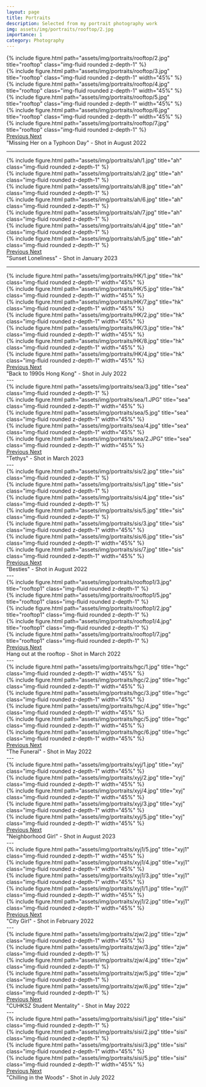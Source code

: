 ```yaml
---
layout: page
title: Portraits
description: Selected from my portrait photography work
img: assets/img/portraits/rooftop/2.jpg
importance: 1
category: Photography
---
```


<div id="carouselExampleControls" class="carousel slide" data-ride="carousel">
  <div class="carousel-inner" role="listbox" style="height: auto; width: auto !important;">
    <div class="carousel-item active">
      {% include figure.html path="assets/img/portraits/rooftop/2.jpg" title="rooftop" class="img-fluid rounded z-depth-1" %}
    </div>
    <div class="carousel-item">
      {% include figure.html path="assets/img/portraits/rooftop/3.jpg" title="rooftop" class="img-fluid rounded z-depth-1" width="45%" %}
    </div>
    <!-- 竖图加上width=45%（其实应该是44.444%, 但是放大点无所谓） -->
    <div class="carousel-item">
        {% include figure.html path="assets/img/portraits/rooftop/4.jpg" title="rooftop" class="img-fluid rounded z-depth-1" width="45%" %}
    </div>
    <div class="carousel-item">
      {% include figure.html path="assets/img/portraits/rooftop/5.jpg" title="rooftop" class="img-fluid rounded z-depth-1" width="45%" %}
    </div>
     <div class="carousel-item">
        {% include figure.html path="assets/img/portraits/rooftop/6.jpg" title="rooftop" class="img-fluid rounded z-depth-1" width="45%" %}
    </div>
     <div class="carousel-item">
      {% include figure.html path="assets/img/portraits/rooftop/7.jpg" title="rooftop" class="img-fluid rounded z-depth-1" %}
    </div>
  </div>
  <a class="carousel-control-prev" href="#carouselExampleControls" role="button" data-slide="prev">
    <span class="carousel-control-prev-icon" aria-hidden="true"></span>
    <span class="sr-only">Previous</span>
  </a>
  <a class="carousel-control-next" href="#carouselExampleControls" role="button" data-slide="next">
    <span class="carousel-control-next-icon" aria-hidden="true"></span>
    <span class="sr-only">Next</span>
  </a>
</div>
<div class="caption">
    "Missing Her on a Typhoon Day" - Shot in August 2022
</div>

---


<!-- 荒野 -->
<div id="carousel3" class="carousel slide" data-ride="carousel">
  <div class="carousel-inner" role="listbox" style="height: auto; width: auto !important;">
    <div class="carousel-item active">
      {% include figure.html path="assets/img/portraits/ah/1.jpg" title="ah" class="img-fluid rounded z-depth-1" %}
    </div>
    <div class="carousel-item">
      {% include figure.html path="assets/img/portraits/ah/2.jpg" title="ah" class="img-fluid rounded z-depth-1" %}
    </div>
    <div class="carousel-item">
      {% include figure.html path="assets/img/portraits/ah/8.jpg" title="ah" class="img-fluid rounded z-depth-1" %}
    </div>
    <div class="carousel-item">
      {% include figure.html path="assets/img/portraits/ah/6.jpg" title="ah" class="img-fluid rounded z-depth-1" %}
    </div>
     <div class="carousel-item">
      {% include figure.html path="assets/img/portraits/ah/7.jpg" title="ah" class="img-fluid rounded z-depth-1" %}
    </div>
     <div class="carousel-item">
      {% include figure.html path="assets/img/portraits/ah/4.jpg" title="ah" class="img-fluid rounded z-depth-1" %}
    </div>
    <div class="carousel-item">
      {% include figure.html path="assets/img/portraits/ah/5.jpg" title="ah" class="img-fluid rounded z-depth-1" %}
    </div>
  </div>
  <a class="carousel-control-prev" href="#carousel3" role="button" data-slide="prev">
    <span class="carousel-control-prev-icon" aria-hidden="true"></span>
    <span class="sr-only">Previous</span>
  </a>
  <a class="carousel-control-next" href="#carousel3" role="button" data-slide="next">
    <span class="carousel-control-next-icon" aria-hidden="true"></span>
    <span class="sr-only">Next</span>
  </a>
</div>
<div class="caption">
    "Sunset Loneliness" - Shot in January 2023
</div>

---



<!-- 港风写真 -->
<div id="carousel2" class="carousel slide" data-ride="carousel">
  <div class="carousel-inner" role="listbox" style="height: auto; width: auto !important;">
    <div class="carousel-item active">
      {% include figure.html path="assets/img/portraits/HK/1.jpg" title="hk" class="img-fluid rounded z-depth-1" width="45%" %}
    </div>
    <div class="carousel-item">
      {% include figure.html path="assets/img/portraits/HK/5.jpg" title="hk" class="img-fluid rounded z-depth-1" width="45%" %}
    </div>
    <div class="carousel-item">
      {% include figure.html path="assets/img/portraits/HK/7.jpg" title="hk" class="img-fluid rounded z-depth-1" width="45%" %}
    </div>
    <div class="carousel-item">
      {% include figure.html path="assets/img/portraits/HK/2.jpg" title="hk" class="img-fluid rounded z-depth-1" width="45%" %}
    </div>
     <div class="carousel-item">
      {% include figure.html path="assets/img/portraits/HK/3.jpg" title="hk" class="img-fluid rounded z-depth-1" width="45%" %}
    </div>
     <div class="carousel-item">
      {% include figure.html path="assets/img/portraits/HK/8.jpg" title="hk" class="img-fluid rounded z-depth-1" width="45%" %}
    </div>
    <div class="carousel-item">
      {% include figure.html path="assets/img/portraits/HK/4.jpg" title="hk" class="img-fluid rounded z-depth-1" width="45%" %}
    </div>
  </div>
  <a class="carousel-control-prev" href="#carousel2" role="button" data-slide="prev">
    <span class="carousel-control-prev-icon" aria-hidden="true"></span>
    <span class="sr-only">Previous</span>
  </a>
  <a class="carousel-control-next" href="#carousel2" role="button" data-slide="next">
    <span class="carousel-control-next-icon" aria-hidden="true"></span>
    <span class="sr-only">Next</span>
  </a>
</div>
<div class="caption">
    "Back to 1990s Hong Kong" - Shot in July 2022
</div>
---

<!-- Rochelle学姐 海边 -->
<div id="carousel4" class="carousel slide" data-ride="carousel">
  <div class="carousel-inner" role="listbox" style="height: auto; width: auto !important;">
    <div class="carousel-item active">
      {% include figure.html path="assets/img/portraits/sea/3.jpg" title="sea" class="img-fluid rounded z-depth-1" %}
    </div>
    <div class="carousel-item">
      {% include figure.html path="assets/img/portraits/sea/1.JPG" title="sea" class="img-fluid rounded z-depth-1" width="45%" %}
    </div>
    <div class="carousel-item">
      {% include figure.html path="assets/img/portraits/sea/5.jpg" title="sea" class="img-fluid rounded z-depth-1" width="45%" %}
    </div>
    <div class="carousel-item">
      {% include figure.html path="assets/img/portraits/sea/4.jpg" title="sea" class="img-fluid rounded z-depth-1" width="45%" %}
    </div>
     <div class="carousel-item">
      {% include figure.html path="assets/img/portraits/sea/2.JPG" title="sea" class="img-fluid rounded z-depth-1" width="45%" %}
    </div>
  </div>
  <a class="carousel-control-prev" href="#carousel4" role="button" data-slide="prev">
    <span class="carousel-control-prev-icon" aria-hidden="true"></span>
    <span class="sr-only">Previous</span>
  </a>
  <a class="carousel-control-next" href="#carousel4" role="button" data-slide="next">
    <span class="carousel-control-next-icon" aria-hidden="true"></span>
    <span class="sr-only">Next</span>
  </a>
</div>
<div class="caption">
    "Tethys" - Shot in March 2023
</div>
---

<!-- 姐妹花 -->
<div id="carousel5" class="carousel slide" data-ride="carousel">
  <div class="carousel-inner" role="listbox" style="height: auto; width: auto !important;">
    <div class="carousel-item active">
      {% include figure.html path="assets/img/portraits/sis/2.jpg" title="sis" class="img-fluid rounded z-depth-1" %}
    </div>
    <div class="carousel-item">
      {% include figure.html path="assets/img/portraits/sis/1.jpg" title="sis" class="img-fluid rounded z-depth-1" %}
    </div>
    <div class="carousel-item">
      {% include figure.html path="assets/img/portraits/sis/4.jpg" title="sis" class="img-fluid rounded z-depth-1" %}
    </div>
    <div class="carousel-item">
      {% include figure.html path="assets/img/portraits/sis/5.jpg" title="sis" class="img-fluid rounded z-depth-1" %}
    </div>
     <div class="carousel-item">
      {% include figure.html path="assets/img/portraits/sis/3.jpg" title="sis" class="img-fluid rounded z-depth-1" width="45%" %}
    </div>
    <div class="carousel-item">
      {% include figure.html path="assets/img/portraits/sis/6.jpg" title="sis" class="img-fluid rounded z-depth-1" width="45%" %}
    </div>
    <div class="carousel-item">
      {% include figure.html path="assets/img/portraits/sis/7.jpg" title="sis" class="img-fluid rounded z-depth-1" width="45%" %}
    </div>
  </div>
  <a class="carousel-control-prev" href="#carousel5" role="button" data-slide="prev">
    <span class="carousel-control-prev-icon" aria-hidden="true"></span>
    <span class="sr-only">Previous</span>
  </a>
  <a class="carousel-control-next" href="#carousel5" role="button" data-slide="next">
    <span class="carousel-control-next-icon" aria-hidden="true"></span>
    <span class="sr-only">Next</span>
  </a>
</div>
<div class="caption">
    "Besties" - Shot in August 2022
</div>
---

<!-- 天台2 -->
<div id="carousel6" class="carousel slide" data-ride="carousel">
  <div class="carousel-inner" role="listbox" style="height: auto; width: auto !important;">
    <div class="carousel-item active">
      {% include figure.html path="assets/img/portraits/rooftop1/3.jpg" title="rooftop1" class="img-fluid rounded z-depth-1" %}
    </div>
    <div class="carousel-item">
      {% include figure.html path="assets/img/portraits/rooftop1/5.jpg" title="rooftop1" class="img-fluid rounded z-depth-1" %}
    </div>
    <div class="carousel-item">
      {% include figure.html path="assets/img/portraits/rooftop1/2.jpg" title="rooftop1" class="img-fluid rounded z-depth-1" %}
    </div>
    <div class="carousel-item">
      {% include figure.html path="assets/img/portraits/rooftop1/4.jpg" title="rooftop1" class="img-fluid rounded z-depth-1" %}
    </div>
     <div class="carousel-item">
      {% include figure.html path="assets/img/portraits/rooftop1/7.jpg" title="rooftop1" class="img-fluid rounded z-depth-1" %}
    </div>
  </div>
  <a class="carousel-control-prev" href="#carousel6" role="button" data-slide="prev">
    <span class="carousel-control-prev-icon" aria-hidden="true"></span>
    <span class="sr-only">Previous</span>
  </a>
  <a class="carousel-control-next" href="#carousel6" role="button" data-slide="next">
    <span class="carousel-control-next-icon" aria-hidden="true"></span>
    <span class="sr-only">Next</span>
  </a>
</div>
<div class="caption">
    Hang out at the rooftop - Shot in March 2022
</div>
---

<!-- hgc -->
<div id="carousel7" class="carousel slide" data-ride="carousel">
  <div class="carousel-inner" role="listbox" style="height: auto; width: auto !important;">
    <div class="carousel-item active">
      {% include figure.html path="assets/img/portraits/hgc/1.jpg" title="hgc" class="img-fluid rounded z-depth-1" width="45%" %}
    </div>
    <div class="carousel-item">
      {% include figure.html path="assets/img/portraits/hgc/2.jpg" title="hgc" class="img-fluid rounded z-depth-1" width="45%" %}
    </div>
    <div class="carousel-item">
      {% include figure.html path="assets/img/portraits/hgc/3.jpg" title="hgc" class="img-fluid rounded z-depth-1" width="45%" %}
    </div>
    <div class="carousel-item">
      {% include figure.html path="assets/img/portraits/hgc/4.jpg" title="hgc" class="img-fluid rounded z-depth-1" width="45%" %}
    </div>
     <div class="carousel-item">
      {% include figure.html path="assets/img/portraits/hgc/5.jpg" title="hgc" class="img-fluid rounded z-depth-1" width="45%" %}
    </div>
     <div class="carousel-item">
      {% include figure.html path="assets/img/portraits/hgc/6.jpg" title="hgc" class="img-fluid rounded z-depth-1" width="45%" %}
    </div>
  </div>
  <a class="carousel-control-prev" href="#carousel7" role="button" data-slide="prev">
    <span class="carousel-control-prev-icon" aria-hidden="true"></span>
    <span class="sr-only">Previous</span>
  </a>
  <a class="carousel-control-next" href="#carousel7" role="button" data-slide="next">
    <span class="carousel-control-next-icon" aria-hidden="true"></span>
    <span class="sr-only">Next</span>
  </a>
</div>
<div class="caption">
    "The Funeral" - Shot in May 2022
</div>
---

<!-- xyj -->
<div id="carousel8" class="carousel slide" data-ride="carousel">
  <div class="carousel-inner" role="listbox" style="height: auto; width: auto !important;">
    <div class="carousel-item active">
      {% include figure.html path="assets/img/portraits/xyj/1.jpg" title="xyj" class="img-fluid rounded z-depth-1" width="45%" %}
    </div>
    <div class="carousel-item">
      {% include figure.html path="assets/img/portraits/xyj/2.jpg" title="xyj" class="img-fluid rounded z-depth-1" width="45%" %}
    </div>
    <div class="carousel-item">
      {% include figure.html path="assets/img/portraits/xyj/4.jpg" title="xyj" class="img-fluid rounded z-depth-1" width="45%" %}
    </div>
    <div class="carousel-item">
      {% include figure.html path="assets/img/portraits/xyj/3.jpg" title="xyj" class="img-fluid rounded z-depth-1" width="45%" %}
    </div>
     <div class="carousel-item">
      {% include figure.html path="assets/img/portraits/xyj/5.jpg" title="xyj" class="img-fluid rounded z-depth-1" width="45%" %}
    </div>
  </div>
  <a class="carousel-control-prev" href="#carousel8" role="button" data-slide="prev">
    <span class="carousel-control-prev-icon" aria-hidden="true"></span>
    <span class="sr-only">Previous</span>
  </a>
  <a class="carousel-control-next" href="#carousel8" role="button" data-slide="next">
    <span class="carousel-control-next-icon" aria-hidden="true"></span>
    <span class="sr-only">Next</span>
  </a>
</div>
<div class="caption">
    "Neighborhood Girl" - Shot in August 2023
</div>
---

<!-- xyj1 -->
<div id="carousel9" class="carousel slide" data-ride="carousel">
  <div class="carousel-inner" role="listbox" style="height: auto; width: auto !important;">
    <div class="carousel-item active">
      {% include figure.html path="assets/img/portraits/xyj1/5.jpg" title="xyj1" class="img-fluid rounded z-depth-1" width="45%" %}
    </div>
    <div class="carousel-item">
      {% include figure.html path="assets/img/portraits/xyj1/4.jpg" title="xyj1" class="img-fluid rounded z-depth-1" width="45%" %}
    </div>
    <div class="carousel-item">
      {% include figure.html path="assets/img/portraits/xyj1/3.jpg" title="xyj1" class="img-fluid rounded z-depth-1" width="45%" %}
    </div>
    <div class="carousel-item">
      {% include figure.html path="assets/img/portraits/xyj1/1.jpg" title="xyj1" class="img-fluid rounded z-depth-1" width="45%" %}
    </div>
     <div class="carousel-item">
      {% include figure.html path="assets/img/portraits/xyj1/2.jpg" title="xyj1" class="img-fluid rounded z-depth-1" width="45%" %}
    </div>
  </div>
  <a class="carousel-control-prev" href="#carousel9" role="button" data-slide="prev">
    <span class="carousel-control-prev-icon" aria-hidden="true"></span>
    <span class="sr-only">Previous</span>
  </a>
  <a class="carousel-control-next" href="#carousel9" role="button" data-slide="next">
    <span class="carousel-control-next-icon" aria-hidden="true"></span>
    <span class="sr-only">Next</span>
  </a>
</div>
<div class="caption">
    "City Girl" - Shot in February 2022
</div>
---

<!-- zjw -->
<div id="carousel10" class="carousel slide" data-ride="carousel">
  <div class="carousel-inner" role="listbox" style="height: auto; width: auto !important;">
    <div class="carousel-item active">
      {% include figure.html path="assets/img/portraits/zjw/2.jpg" title="zjw" class="img-fluid rounded z-depth-1" width="45%" %}
    </div>
    <div class="carousel-item">
      {% include figure.html path="assets/img/portraits/zjw/3.jpg" title="zjw" class="img-fluid rounded z-depth-1" %}
    </div>
    <div class="carousel-item">
      {% include figure.html path="assets/img/portraits/zjw/4.jpg" title="zjw" class="img-fluid rounded z-depth-1" %}
    </div>
    <div class="carousel-item">
      {% include figure.html path="assets/img/portraits/zjw/5.jpg" title="zjw" class="img-fluid rounded z-depth-1" %}
    </div>
     <div class="carousel-item">
      {% include figure.html path="assets/img/portraits/zjw/6.jpg" title="zjw" class="img-fluid rounded z-depth-1" %}
    </div>
  </div>
  <a class="carousel-control-prev" href="#carousel10" role="button" data-slide="prev">
    <span class="carousel-control-prev-icon" aria-hidden="true"></span>
    <span class="sr-only">Previous</span>
  </a>
  <a class="carousel-control-next" href="#carousel10" role="button" data-slide="next">
    <span class="carousel-control-next-icon" aria-hidden="true"></span>
    <span class="sr-only">Next</span>
  </a>
</div>
<div class="caption">
    "CUHKSZ Student Mentality" - Shot in May 2022
</div>
---

<!-- sisi -->
<div id="carousel11" class="carousel slide" data-ride="carousel">
  <div class="carousel-inner" role="listbox" style="height: auto; width: auto !important;">
    <div class="carousel-item active">
      {% include figure.html path="assets/img/portraits/sisi/1.jpg" title="sisi" class="img-fluid rounded z-depth-1" %}
    </div>
    <div class="carousel-item">
      {% include figure.html path="assets/img/portraits/sisi/2.jpg" title="sisi" class="img-fluid rounded z-depth-1" %}
    </div>
    <div class="carousel-item">
      {% include figure.html path="assets/img/portraits/sisi/3.jpg" title="sisi" class="img-fluid rounded z-depth-1" width="45%" %}
    </div>
    <div class="carousel-item">
      {% include figure.html path="assets/img/portraits/sisi/5.jpg" title="sisi" class="img-fluid rounded z-depth-1" width="45%" %}
    </div>
  </div>
  <a class="carousel-control-prev" href="#carousel11" role="button" data-slide="prev">
    <span class="carousel-control-prev-icon" aria-hidden="true"></span>
    <span class="sr-only">Previous</span>
  </a>
  <a class="carousel-control-next" href="#carousel11" role="button" data-slide="next">
    <span class="carousel-control-next-icon" aria-hidden="true"></span>
    <span class="sr-only">Next</span>
  </a>
</div>
<div class="caption">
    "Chilling in the Woods" - Shot in July 2022
</div>